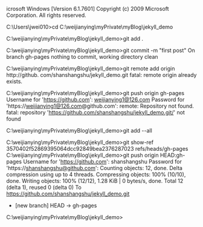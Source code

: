 
icrosoft Windows [Version 6.1.7601]
Copyright (c) 2009 Microsoft Corporation.  All rights reserved.

C:\Users\jwei010>cd C:\weijianying\myPrivate\myBlog\jekyll_demo

C:\weijianying\myPrivate\myBlog\jekyll_demo>git add .

C:\weijianying\myPrivate\myBlog\jekyll_demo>git commit -m "first post"
On branch gh-pages
nothing to commit, working directory clean

C:\weijianying\myPrivate\myBlog\jekyll_demo>git remote add origin http://github.
com/shanshangshu/jekyll_demo.git
fatal: remote origin already exists.

C:\weijianying\myPrivate\myBlog\jekyll_demo>git push origin gh-pages
Username for 'https://github.com': weijianying1@126.com
Password for 'https://weijianying1@126.com@github.com':
remote: Repository not found.
fatal: repository 'https://github.com/shanshangshu/jekyll_demo.git/' not found


C:\weijianying\myPrivate\myBlog\jekyll_demo>git add --all

C:\weijianying\myPrivate\myBlog\jekyll_demo>git show-ref
3570402f52869395064dcc92849bea2376287023 refs/heads/gh-pages
C:\weijianying\myPrivate\myBlog\jekyll_demo>git push origin HEAD:gh-pages
Username for 'https://github.com': shanshangshu
Password for 'https://shanshangshu@github.com':
Counting objects: 12, done.
Delta compression using up to 4 threads.
Compressing objects: 100% (10/10), done.
Writing objects: 100% (12/12), 1.28 KiB | 0 bytes/s, done.
Total 12 (delta 1), reused 0 (delta 0)
To https://github.com/shanshangshu/jekyll_demo.git
 * [new branch]      HEAD -> gh-pages

C:\weijianying\myPrivate\myBlog\jekyll_demo>
